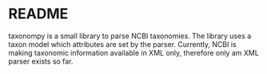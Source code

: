 # README

taxonompy is a small library to parse NCBI taxonomies. The library uses a taxon
model which attributes are set by the parser. Currently, NCBI is making
taxonomic information available in  XML only, therefore only am XML parser
exists so far.


